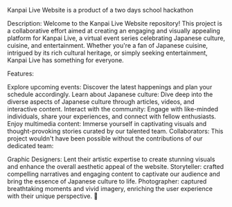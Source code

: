 Kanpai Live Website is a product of a two days school hackathon

Description:
Welcome to the Kanpai Live Website repository! This project is a collaborative effort aimed at creating an engaging and visually appealing platform for Kanpai Live, a virtual event series celebrating Japanese culture, cuisine, and entertainment. Whether you're a fan of Japanese cuisine, intrigued by its rich cultural heritage, or simply seeking entertainment, Kanpai Live has something for everyone.

Features:

Explore upcoming events: Discover the latest happenings and plan your schedule accordingly.
Learn about Japanese culture: Dive deep into the diverse aspects of Japanese culture through articles, videos, and interactive content.
Interact with the community: Engage with like-minded individuals, share your experiences, and connect with fellow enthusiasts.
Enjoy multimedia content: Immerse yourself in captivating visuals and thought-provoking stories curated by our talented team.
Collaborators:
This project wouldn't have been possible without the contributions of our dedicated team:

Graphic Designers: Lent their artistic expertise to create stunning visuals and enhance the overall aesthetic appeal of the website.
Storyteller: crafted compelling narratives and engaging content to captivate our audience and bring the essence of Japanese culture to life.
Photographer: captured breathtaking moments and vivid imagery, enriching the user experience with their unique perspective. 🍶
